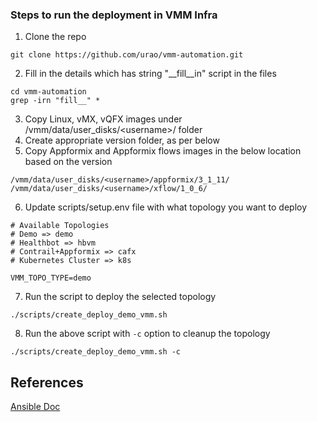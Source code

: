 ### Steps to run the deployment in VMM Infra

1. Clone the repo 
```
git clone https://github.com/urao/vmm-automation.git
```
2. Fill in the details which has string \"\__fill\__in\" script in the files
```
cd vmm-automation
grep -irn "fill__" *
```
3. Copy Linux, vMX, vQFX images under /vmm/data/user_disks/\<username\>/ folder
4. Create appropriate version folder, as per below
5. Copy Appformix and Appformix flows images in the below location based on the version
```
/vmm/data/user_disks/<username>/appformix/3_1_11/
/vmm/data/user_disks/<username>/xflow/1_0_6/
```
6. Update scripts/setup.env file with what topology you want to deploy
```
# Available Topologies
# Demo => demo
# Healthbot => hbvm
# Contrail+Appformix => cafx
# Kubernetes Cluster => k8s

VMM_TOPO_TYPE=demo
```
7. Run the script to deploy the selected topology
```
./scripts/create_deploy_demo_vmm.sh
```
8. Run the above script with `-c` option to cleanup the topology
```
./scripts/create_deploy_demo_vmm.sh -c
```



## References
[Ansible Doc](https://docs.ansible.com/)
